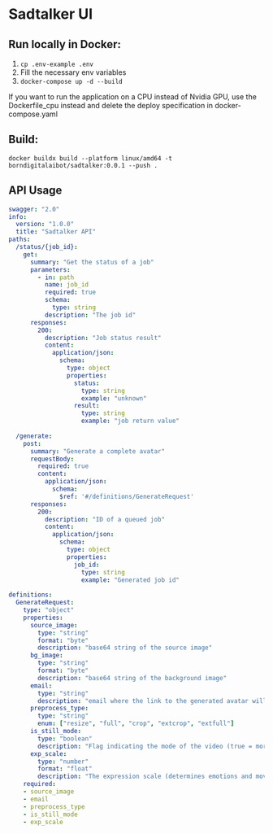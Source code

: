 # Sadtalker UI

## Run locally in Docker:
1. `cp .env-example .env`
2. Fill the necessary env variables
3. `docker-compose up -d --build`

If you want to run the application on a CPU instead of Nvidia GPU, use the Dockerfile_cpu instead and delete the deploy specification in docker-compose.yaml

## Build:
`docker buildx build --platform linux/amd64 -t borndigitalaibot/sadtalker:0.0.1 --push .`

## API Usage
````yaml
swagger: "2.0"
info:
  version: "1.0.0"
  title: "Sadtalker API"
paths:
  /status/{job_id}:
    get:
      summary: "Get the status of a job"
      parameters:
        - in: path
          name: job_id
          required: true
          schema:
            type: string
          description: "The job id"
      responses:
        200:
          description: "Job status result"
          content:
            application/json:
              schema:
                type: object
                properties:
                  status:
                    type: string
                    example: "unknown"
                  result:
                    type: string
                    example: "job return value"
                   
  /generate:
    post:
      summary: "Generate a complete avatar"
      requestBody:
        required: true
        content:
          application/json:
            schema:
              $ref: '#/definitions/GenerateRequest'
      responses:
        200:
          description: "ID of a queued job"
          content:
            application/json:
              schema:
                type: object
                properties:
                  job_id:
                    type: string
                    example: "Generated job id"
                   
definitions:
  GenerateRequest:
    type: "object"
    properties:
      source_image:
        type: "string"
        format: "byte"
        description: "base64 string of the source image"
      bg_image:
        type: "string"
        format: "byte"
        description: "base64 string of the background image"
      email:
        type: "string"
        description: "email where the link to the generated avatar will be sent"
      preprocess_type:
        type: "string"
        enum: ["resize", "full", "crop", "extcrop", "extfull"]
      is_still_mode:
        type: "boolean"
        description: "Flag indicating the mode of the video (true = more static video)"
      exp_scale:
        type: "number"
        format: "float"
        description: "The expression scale (determines emotions and movement of the avatar)"
    required:
    - source_image
    - email
    - preprocess_type
    - is_still_mode
    - exp_scale
````